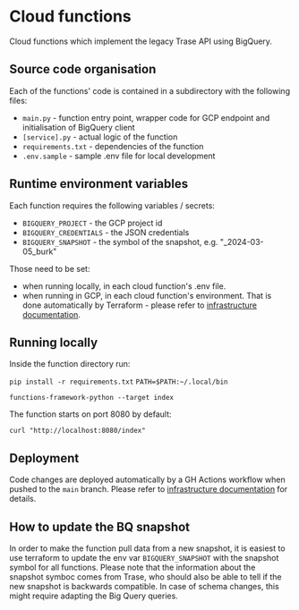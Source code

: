 # Cloud functions
Cloud functions which implement the legacy Trase API using BigQuery.

## Source code organisation

Each of the functions' code is contained in a subdirectory with the following files:
- `main.py` - function entry point, wrapper code for GCP endpoint and initialisation of BigQuery client
- `[service].py` - actual logic of the function
- `requirements.txt` - dependencies of the function
- `.env.sample` - sample .env file for local development 

## Runtime environment variables

Each function requires the following variables / secrets:
- `BIGQUERY_PROJECT` - the GCP project id
- `BIGQUERY_CREDENTIALS` - the JSON credentials
- `BIGQUERY_SNAPSHOT` - the symbol of the snapshot, e.g. "_2024-03-05_burk"

Those need to be set:
- when running locally, in each cloud function's .env file.
- when running in GCP, in each cloud function's environment. That is done automatically by Terraform - please refer to [infrastructure documentation](../infrastructure/README.md).

## Running locally

Inside the function directory run:

`pip install -r requirements.txt`
`PATH=$PATH:~/.local/bin`

`functions-framework-python --target index`

The function starts on port 8080 by default:

`curl "http://localhost:8080/index"`

## Deployment

Code changes are deployed automatically by a GH Actions workflow when pushed to the `main` branch. Please refer to [infrastructure documentation](../infrastructure/README.md) for details.

## How to update the BQ snapshot

In order to make the function pull data from a new snapshot, it is easiest to use terraform to update the env var `BIGQUERY_SNAPSHOT` with the snapshot symbol for all functions. Please note that the information about the snapshot symboc comes from Trase, who should also be able to tell if the new snapshot is backwards compatible. In case of schema changes, this might require adapting the Big Query queries.
